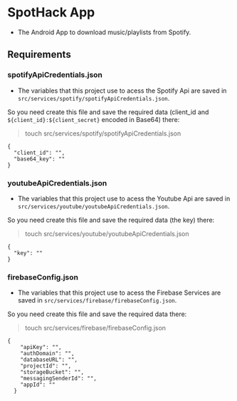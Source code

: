 # SpotHack App

* The Android App to download music/playlists from Spotify.

## Requirements

### spotifyApiCredentials.json

* The variables that this project use to acess the Spotify Api are saved in `src/services/spotify/spotifyApiCredentials.json`.

So you need create this file and save the required data (client_id and `${client_id}:${client_secret}` encoded in Base64) there:

> touch src/services/spotify/spotifyApiCredentials.json

```
{
  "client_id": "",
  "base64_key": ""
}
```


### youtubeApiCredentials.json

* The variables that this project use to acess the Youtube Api are saved in `src/services/youtube/youtubeApiCredentials.json`.

So you need create this file and save the required data (the key) there:

> touch src/services/youtube/youtubeApiCredentials.json

```
{
  "key": ""
}
```


### firebaseConfig.json

* The variables that this project use to acess the Firebase Services are saved in `src/services/firebase/firebaseConfig.json`.

So you need create this file and save the required data there:

> touch src/services/firebase/firebaseConfig.json

```
{
    "apiKey": "",
    "authDomain": "",
    "databaseURL": "",
    "projectId": "",
    "storageBucket": "",
    "messagingSenderId": "",
    "appId": ""
  }
```

